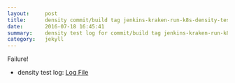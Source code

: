 ```yaml
---
layout:     post
title:      density commit/build tag jenkins-kraken-run-k8s-density-tests-133-30
date:       2016-07-18 16:45:41
summary:    density test log for commit/build tag jenkins-kraken-run-k8s-density-tests-133-30.
category:   jekyll
---
```


Failure!

- density test log: [Log File](http://s3-us-west-2.amazonaws.com/kraken-e2e-logs/density/jenkins-kraken-run-k8s-density-tests-133-30/build-log.txt)
